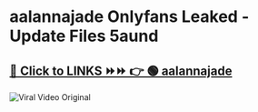 
 # aalannajade Onlyfans Leaked - Update Files 5aund

## <h2><a href="https://clipsfans.com/aalannajade&ref=git">🔗 Click to LINKS ⏩⏩ 👉 🟢 aalannajade </a></h2>

<a href="https://clipsfans.com/aalannajade&ref=git" rel="nofollow" data-target="animated-image.originalLink"><img src="https://i.ibb.co.com/xMMVF88/686577567.gif" alt="Viral Video Original" style="max-width: 100%; display: inline-block;" data-target="animated-image.originalImage"></a>

